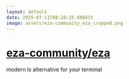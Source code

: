 ```yaml
---
layout: default
date: 2025-07-11T08:20:15.688415
image: assets/eza-community_eza_cropped.png
---
```


# [eza-community/eza](https://github.com/eza-community/eza)

modern ls alternative for your terminal
